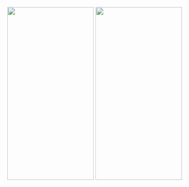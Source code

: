 <img src="https://user-images.githubusercontent.com/26844387/163711798-1bf8cd4a-d079-4c7f-b4cc-3e11fc20e04e.png" width="200" height="400" />  <img src="https://user-images.githubusercontent.com/26844387/163711815-b23fcc5d-7c7c-43e9-9558-347dc10c5941.png" width="200" height="400" />
